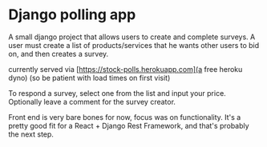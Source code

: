 # Django polling app

A small django project that allows users to create and complete surveys. A user must create a list of products/services
that he wants other users to bid on, and then creates a survey.

currently served via [https://stock-polls.herokuapp.com](a free heroku dyno) (so be patient with load times on first visit)

To respond a survey, select one from the list and input your price. Optionally leave a comment for the survey creator.

Front end is very bare bones for now, focus was on functionality. It's a pretty good fit for a React + Django Rest Framework,
and that's probably the next step.
